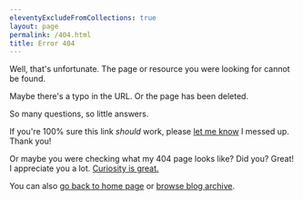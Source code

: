 ```yaml
---
eleventyExcludeFromCollections: true
layout: page
permalink: /404.html
title: Error 404
---
```


Well, that's unfortunate. The page or resource you were looking for cannot be found.

Maybe there's a typo in the URL. Or the page has been deleted.

So many questions, so little answers.

If you're 100% sure this link _should_ work, please [let me know](/contact/) I messed up. Thank you!

Or maybe you were checking what my 404 page looks like? Did you? Great! I appreciate you a lot. [Curiosity is great.](https://greatergood.berkeley.edu/article/item/six_surprising_benefits_of_curiosity)

You can also [go back to home page](/) or [browse blog archive](/archive/).
